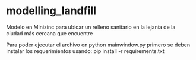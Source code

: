 # modelling_landfill
Modelo en Minizinc para ubicar un relleno sanitario en la lejanía de la ciudad más cercana que encuentre

Para poder ejecutar el archivo en python mainwindow.py primero se deben instalar los requerimientos usando:
pip install -r requirements.txt
